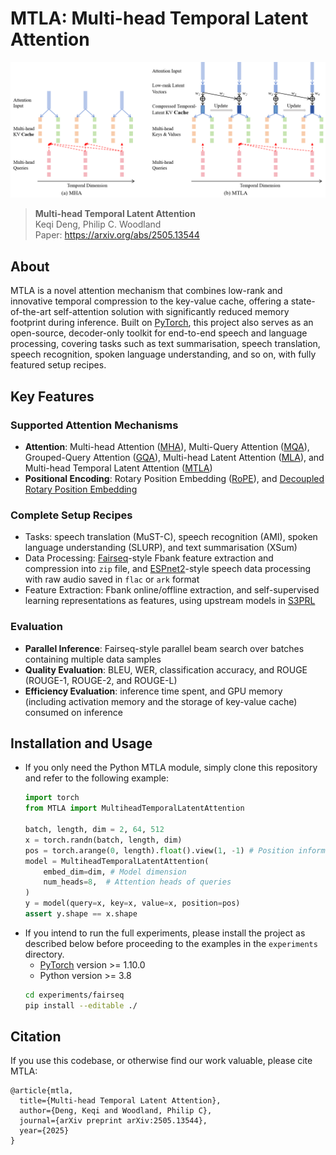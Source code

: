# MTLA: Multi-head Temporal Latent Attention

![MTLA](assets/mtla.png "Multi-head Temporal Latent Attention")
> **Multi-head Temporal Latent Attention**\
> Keqi Deng, Philip C. Woodland\
> Paper: https://arxiv.org/abs/2505.13544

## About

MTLA is a novel attention mechanism that combines low-rank and innovative temporal compression to the key-value cache, offering a state-of-the-art self-attention solution with significantly reduced memory footprint during inference. Built on [PyTorch](http://pytorch.org/), this project also serves as an open-source, decoder-only toolkit for end-to-end speech and language processing, covering tasks such as text summarisation, speech translation, speech recognition, spoken language understanding, and so on, with fully featured setup recipes.

## Key Features

### Supported Attention Mechanisms
- **Attention**: Multi-head Attention ([MHA](https://arxiv.org/pdf/1706.03762)), Multi-Query Attention ([MQA](https://arxiv.org/pdf/1911.02150)), Grouped-Query Attention ([GQA](https://arxiv.org/pdf/2305.13245)), Multi-head Latent Attention ([MLA](https://arxiv.org/pdf/2405.04434)), and Multi-head Temporal Latent Attention ([MTLA](https://arxiv.org/pdf/2505.13544))
- **Positional Encoding**: Rotary Position Embedding ([RoPE](https://arxiv.org/pdf/2104.09864)), and [Decoupled Rotary Position Embedding](https://arxiv.org/pdf/2405.04434)

### Complete Setup Recipes
- Tasks: speech translation (MuST-C), speech recognition (AMI), spoken language understanding (SLURP), and text summarisation (XSum)
- Data Processing: [Fairseq](https://github.com/facebookresearch/fairseq)-style Fbank feature extraction and compression into `zip` file, and [ESPnet2](https://github.com/espnet/espnet)-style speech data processing with raw audio saved in `flac` or `ark` format
- Feature Extraction: Fbank online/offline extraction, and self-supervised learning representations as features, using upstream models in [S3PRL](https://github.com/s3prl/s3prl)

### Evaluation
- **Parallel Inference**: Fairseq-style parallel beam search over batches containing multiple data samples
- **Quality Evaluation**: BLEU, WER, classification accuracy, and ROUGE (ROUGE-1, ROUGE-2, and ROUGE-L)
- **Efficiency Evaluation**: inference time spent, and GPU memory (including activation memory and the storage of key-value cache) consumed on inference

## Installation and Usage
- If you only need the Python MTLA module, simply clone this repository and refer to the following example:
  ``` python
  import torch
  from MTLA import MultiheadTemporalLatentAttention
  
  batch, length, dim = 2, 64, 512
  x = torch.randn(batch, length, dim)
  pos = torch.arange(0, length).float().view(1, -1) # Position information
  model = MultiheadTemporalLatentAttention(
      embed_dim=dim, # Model dimension
      num_heads=8,  # Attention heads of queries
  )
  y = model(query=x, key=x, value=x, position=pos)
  assert y.shape == x.shape
  ```
- If you intend to run the full experiments, please install the project as described below before proceeding to the examples in the `experiments` directory.
  * [PyTorch](http://pytorch.org/) version >= 1.10.0
  * Python version >= 3.8
  ``` bash
  cd experiments/fairseq
  pip install --editable ./
  ```

## Citation

If you use this codebase, or otherwise find our work valuable, please cite MTLA:
```
@article{mtla,
  title={Multi-head Temporal Latent Attention},
  author={Deng, Keqi and Woodland, Philip C},
  journal={arXiv preprint arXiv:2505.13544},
  year={2025}
}
```
